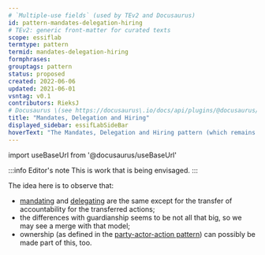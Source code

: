 ```yaml
---
# `Multiple-use fields` (used by TEv2 and Docusaurus)
id: pattern-mandates-delegation-hiring
# TEv2: generic front-matter for curated texts
scope: essiflab
termtype: pattern
termid: mandates-delegation-hiring
formphrases:
grouptags: pattern
status: proposed
created: 2022-06-06
updated: 2021-06-01
vsntag: v0.1
contributors: RieksJ
# Docusaurus \(see https://docusaurus\.io/docs/api/plugins/@docusaurus/plugin-content-docs#markdown-front-matter\):
title: "Mandates, Delegation and Hiring"
displayed_sidebar: essifLabSideBar
hoverText: "The Mandates, Delegation and Hiring pattern (which remains to be documented) captures the ideas behind Mandating, Delegating, Hiring and their relations. This is a work-in-progress."
---
```


import useBaseUrl from '@docusaurus/useBaseUrl'

:::info Editor's note
This is work that is being envisaged.
:::

The idea here is to observe that:
- [mandating](@) and [delegating](@) are the same except for the transfer of accountability for the transferred actions;
- the differences with guardianship seems to be not all that big, so we may see a merge with that model;
- ownership (as defined in the [party-actor-action pattern](pattern-party-actor-action@)) can possibly be made part of this, too.